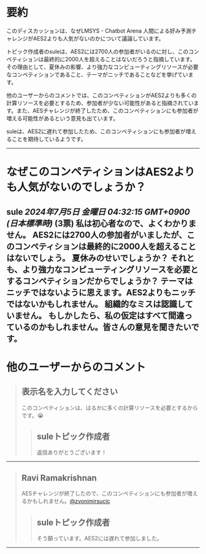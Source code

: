# 要約 
このディスカッションは、なぜLMSYS - Chatbot Arena 人間による好み予測チャレンジがAES2よりも人気がないのかについて議論しています。

トピック作成者のsuleは、AES2には2700人の参加者がいるのに対し、このコンペティションは最終的に2000人を超えることはないだろうと指摘しています。その理由として、夏休みの影響、より強力なコンピューティングリソースが必要なコンペティションであること、テーマがニッチであることなどを挙げています。

他のユーザーからのコメントでは、このコンペティションがAES2よりも多くの計算リソースを必要とするため、参加者が少ない可能性があると指摘されています。また、AESチャレンジが終了したため、このコンペティションにも参加者が増える可能性があるという意見も出ています。

suleは、AES2に遅れて参加したため、このコンペティションにも参加者が増えることを期待しているようです。


---
# なぜこのコンペティションはAES2よりも人気がないのでしょうか？

**sule** *2024年7月5日 金曜日 04:32:15 GMT+0900 (日本標準時)* (3票)
私は初心者なので、よくわかりません。
AES2には2700人の参加者がいましたが、このコンペティションは最終的に2000人を超えることはないでしょう。
夏休みのせいでしょうか？
それとも、より強力なコンピューティングリソースを必要とするコンペティションだからでしょうか？
テーマはニッチではないように思えます。AES2よりもニッチではないかもしれません。
組織的なミスは認識していません。
もしかしたら、私の仮定はすべて間違っているのかもしれません。皆さんの意見を聞きたいです。
---
# 他のユーザーからのコメント
> ## 表示名を入力してください
> 
> このコンペティションは、はるかに多くの計算リソースを必要とするからです。😭
> 
> 
> 
> > ## suleトピック作成者
> > 
> > 返信ありがとうございます！
> > 
> > 
> > 
---
> ## Ravi Ramakrishnan
> 
> AESチャレンジが終了したので、このコンペティションにも参加者が増えるかもしれません。[@zvonimirsucic](https://www.kaggle.com/zvonimirsucic) 
> 
> 
> 
> > ## suleトピック作成者
> > 
> > そう願っています。AES2には遅れて参加しました。
> > 
> > 
> > 
---

